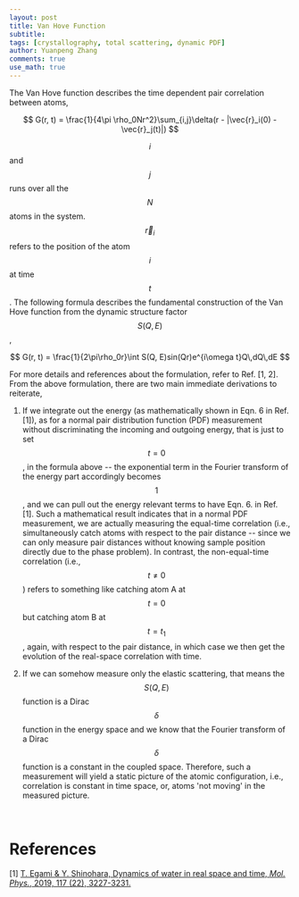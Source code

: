 ```yaml
---
layout: post
title: Van Hove Function
subtitle:
tags: [crystallography, total scattering, dynamic PDF]
author: Yuanpeng Zhang
comments: true
use_math: true
---
```


The Van Hove function describes the time dependent pair correlation between atoms,

$$
G(r, t) = \frac{1}{4\pi \rho_0Nr^2}\sum_{i,j}\delta(r - |\vec{r}_i(0) - \vec{r}_j(t)|)
$$

$$i$$ and $$j$$ runs over all the $$N$$ atoms in the system. $$\vec{r}_i$$ refers to the position of the atom $$i$$ at time $$t$$. The following formula describes the fundamental construction of the Van Hove function from the dynamic structure factor $$S(Q, E)$$,

$$
G(r, t) = \frac{1}{2\pi\rho_0r}\int S(Q, E)sin(Qr)e^{i\omega t}Q\,dQ\,dE
$$

For more details and references about the formulation, refer to Ref. [1, 2]. From the above formulation, there are two main immediate derivations to reiterate,


1. If we integrate out the energy (as mathematically shown in Eqn. 6 in Ref. [1]), as for a normal pair distribution function (PDF) measurement without discriminating the incoming and outgoing energy, that is just to set $$t = 0$$, in the formula above -- the exponential term in the Fourier transform of the energy part accordingly becomes $$1$$, and we can pull out the energy relevant terms to have Eqn. 6. in Ref. [1]. Such a mathematical result indicates that in a normal PDF measurement, we are actually measuring the equal-time correlation (i.e., simultaneously catch atoms with respect to the pair distance -- since we can only measure pair distances without knowing sample position directly due to the phase problem). In contrast, the non-equal-time correlation (i.e., $$t \neq 0$$) refers to something like catching atom A at $$t = 0$$ but catching atom B at $$t=t_1$$, again, with respect to the pair distance, in which case we then get the evolution of the real-space correlation with time.

2. If we can somehow measure only the elastic scattering, that means the $$S(Q, E)$$ function is a Dirac $$\delta$$ function in the energy space and we know that the Fourier transform of a Dirac $$\delta$$ function is a constant in the coupled space. Therefore, such a measurement will yield a static picture of the atomic configuration, i.e., correlation is constant in time space, or, atoms 'not moving' in the measured picture.

<br>

References
===

[1] [T. Egami & Y. Shinohara, Dynamics of water in real space and time, *Mol. Phys.*, 2019, 117 (22), 3227-3231.](https://doi.org/10.1080/00268976.2019.1649488)